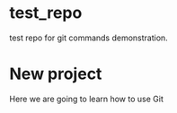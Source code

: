 # test_repo
test repo for git commands demonstration.
# New project
Here we are going to learn how to use Git
